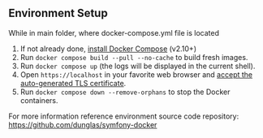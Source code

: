 ## Environment Setup
While in main folder, where docker-compose.yml file is located

1. If not already done, [install Docker Compose](https://docs.docker.com/compose/install/) (v2.10+)
2. Run `docker compose build --pull --no-cache` to build fresh images.
3. Run `docker compose up` (the logs will be displayed in the current shell).
4. Open `https://localhost` in your favorite web browser and [accept the auto-generated TLS certificate](https://stackoverflow.com/a/15076602/1352334).
5. Run `docker compose down --remove-orphans` to stop the Docker containers.

For more information reference environment source code repository: https://github.com/dunglas/symfony-docker